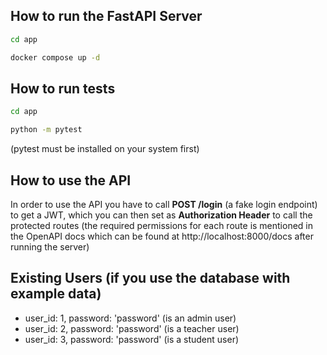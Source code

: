 ## How to run the FastAPI Server

```bash
cd app
```
```bash
docker compose up -d
```

## How to run tests

```bash
cd app
```
```bash
python -m pytest
```
(pytest must be installed on your system first)

## How to use the API

In order to use the API you have to call **POST /login** (a fake login endpoint) to get a JWT, which you can then set as **Authorization Header** to call the protected routes (the required permissions for each route is mentioned in the OpenAPI docs which can be found at http://localhost:8000/docs after running the server)

## Existing Users (if you use the database with example data)

- user_id: 1, password: 'password' (is an admin user)
- user_id: 2, password: 'password' (is a teacher user)
- user_id: 3, password: 'password' (is a student user)